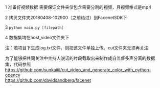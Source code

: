 1 准备好视频数据
需要保证文件夹仅包含需要分割的视频，且视频格式是mp4

2 拷贝文件夹20180408-102900（之前给过）到FacenetSDK下

3 `python main.py [filepath]`

4 数据集均在host_video文件夹下 

注：若项目下生成log.txt文件，则把该文件单独上传。cut文件夹无须再关注

为了能够把共同关注中主持人说话的片段截取出来制作成自监督多声分离的数据集，代码参照  
https://github.com/sunkaiiii/cut_video_and_generate_color_with_python-opencv  
https://github.com/davidsandberg/facenet
